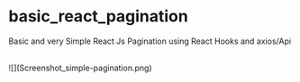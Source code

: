 # basic_react_pagination
Basic and very Simple React Js Pagination using React Hooks and axios/Api

<br />
![](Screenshot_simple-pagination.png)
<br />
